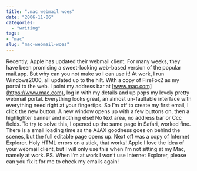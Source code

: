 ```yaml
---
title: ".mac webmail woes"
date: "2006-11-06"
categories: 
  - "writing"
tags:
- "mac"
slug: "mac-webmail-woes"
---
```


Recently, Apple has updated their webmail client. For many weeks, they have been promising a sweet-looking web-based version of the popular mail.app. But why can you not make so I can use it! At work, I run Windows2000, all updated up to the hilt. With a copy of FireFox2 as my portal to the web. I point my address bar at [www.mac.com](https://www.mac.com), log in with my details and up pops my lovely pretty webmail portal. Everything looks great, an almost un-faultable interface with everything need right at your fingertips. So I’m off to create my first email, I click the new button. A new window opens up with a few buttons on, then a highlighter banner and nothing else! No text area, no address bar or Ccc fields. To try to solve this, I opened up the same page in Safari, worked fine. There is a small loading time as the AJAX goodness goes on behind the scenes, but the full editable page opens up. Next off was a copy of Internet Explorer. Holy HTML errors on a stick, that works! Apple I love the idea of your webmail client, but I will only use this when I’m not sitting at my Mac, namely at work. PS. When I’m at work I won’t use Internet Explorer, please can you fix it for me to check my emails again!
